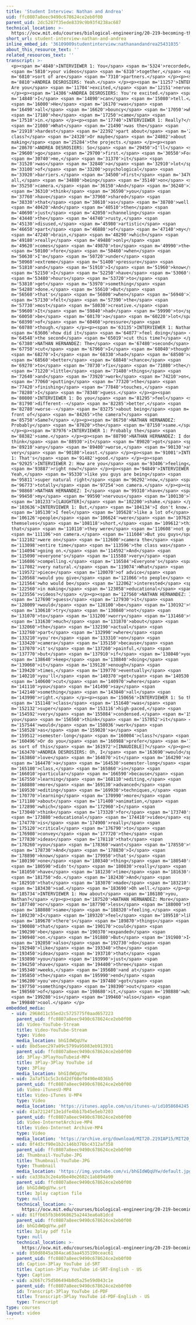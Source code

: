 ```yaml
---
title: 'Student Interview: Nathan and Andrea'
uid: ffc0807a8eec9490c678624ce2eb0f00
parent_uid: 2dc5287f35ede8339c9b93f4238ac687
technical_location: >-
  https://ocw.mit.edu/courses/biological-engineering/20-219-becoming-the-next-bill-nye-writing-and-hosting-the-educational-show-january-iap-2015/day-13-screening-final-cuts/student-interview-nathan-and-andrea
short_url: student-interview-nathan-and-andrea
inline_embed_id: '36109009studentinterview:nathanandandrea25431035'
about_this_resource_text: ''
related_resources_text: ''
transcript: >-
  <p><span m='4840'>INTERVIEWER 1: You</span> <span m='5324'>recorded</span>
  <span m='5810'>your videos</span> <span m='6310'>together,</span> <span
  m='6810'>sort of are</span> <span m='7310'>partners.</span> </p><p><span
  m='8810'>ANDREA DESROSIERS: Yeah.</span> </p><p><span m='11257'>INTERVIEWER 1:
  Are you</span> <span m='11704'>excited,</span> <span m='12151'>nervous?</span>
  </p><p><span m='14386'>ANDREA DESROSIERS: You're excited.</span> <span
  m='14840'>I</span> <span m='14890'>can</span> <span m='15080'>tell.</span>
  <span m='16000'>He</span> <span m='16170'>was</span> <span
  m='16490'>all</span> <span m='16620'>bouncy</span> <span m='17050'>when</span>
  <span m='17180'>he</span> <span m='17250'>came</span> <span
  m='17510'>in.</span> </p><p><span m='17740'>INTERVIEWER 1: Really?</span>
  <span m='21080'>What</span> <span m='21490'>was the</span> <span
  m='21910'>hardest</span> <span m='22392'>part about</span> <span m='22874'>the
  class?</span> <span m='24320'>Or maybe</span> <span m='24802'>about
  making</span> <span m='25284'>the projects.</span> </p><p><span
  m='28670'>ANDREA DESROSIERS: So</span> <span m='29450'>I'll</span> <span
  m='29600'>go</span> <span m='29700'>first.</span> <span m='30550'>For</span>
  <span m='30740'>me,</span> <span m='31370'>it</span> <span
  m='31520'>was</span> <span m='32840'>a</span> <span m='32910'>lot</span> <span
  m='33100'>of</span> <span m='33200'>psychological</span> <span
  m='33920'>barriers.</span> <span m='34500'>First</span> <span m='34760'>of
  all,</span> <span m='34880'>being</span> <span m='35140'>on</span> <span
  m='35250'>camera.</span> <span m='36150'>And</span> <span m='36240'>I</span>
  <span m='36310'>think</span> <span m='36590'>you</span> <span
  m='37760'>have</span> <span m='37960'>shared</span> <span
  m='38330'>that</span> <span m='38610'>as</span> <span m='38780'>well.</span>
  <span m='40420'>And</span> <span m='40510'>then</span> <span
  m='40690'>just</span> <span m='42050'>channeling</span> <span
  m='43440'>the</span> <span m='44740'>rusty,</span> <span
  m='45130'>disused,</span> <span m='45980'>artistic</span> <span
  m='46650'>part</span> <span m='46880'>of</span> <span m='47140'>my</span>
  <span m='47240'>brain,</span> <span m='48290'>which</span> <span
  m='49180'>really</span> <span m='49480'>only</span> <span
  m='49620'>comes</span> <span m='49870'>to</span> <span m='49990'>the</span>
  <span m='50100'>fore</span> <span m='50460'>when</span> <span
  m='50630'>I'm</span> <span m='50720'>under</span> <span
  m='50960'>extreme</span> <span m='51400'>pressure</span> <span
  m='51810'>and</span> <span m='51910'>I</span> <span m='51960'>know</span>
  <span m='52150'>I</span> <span m='52250'>have</span> <span m='53060'>24</span>
  <span m='53480'>hours</span> <span m='53720'>to</span> <span
  m='53810'>get</span> <span m='53970'>something</span> <span
  m='54280'>done.</span> <span m='55610'>But</span> <span
  m='56560'>that's</span> <span m='56800'>when</span> <span m='56940'>I</span>
  <span m='57130'>felt</span> <span m='57390'>the</span> <span
  m='57730'>most</span> <span m='58030'>creative.</span> <span
  m='59600'>It</span> <span m='59840'>had</span> <span m='59990'>to</span> <span
  m='60050'>be</span> <span m='60170'>a</span> <span m='60220'>lot</span> <span
  m='60390'>of</span> <span m='60460'>pressure</span> <span
  m='60780'>though.</span> </p><p><span m='63135'>INTERVIEWER 1: Nathan,</span>
  <span m='63606'>how did it</span> <span m='64077'>feel doing</span> <span
  m='64548'>the second</span> <span m='65019'>cut this time?</span> </p><p><span
  m='67380'>NATHAN HERNANDEZ: The</span> <span m='67480'>second</span> <span
  m='67750'>cut</span> <span m='67960'>I</span> <span m='68040'>thought</span>
  <span m='68270'>I</span> <span m='68330'>had</span> <span m='68500'>a</span>
  <span m='68560'>better</span> <span m='68840'>chance</span> <span
  m='69270'>to</span> <span m='70730'>fix</span> <span m='71080'>the</span>
  <span m='71220'>little</span> <span m='71480'>things</span> <span
  m='72640'>and</span> <span m='73920'>work</span> <span m='74210'>on</span>
  <span m='77060'>putting</span> <span m='77320'>the</span> <span
  m='77420'>finishing</span> <span m='77840'>touches,</span> <span
  m='78280'>I</span> <span m='78340'>guess.</span> </p><p><span
  m='80800'>INTERVIEWER 1: Do you</span> <span m='81295'>feel</span> <span
  m='81790'>different--</span> <span m='82285'>better,</span> <span
  m='82780'>worse--</span> <span m='83275'>about being</span> <span m='83770'>in
  front of</span> <span m='84265'>the camera?</span> <span
  m='85750'>Same?</span> </p><p><span m='86750'>NATHAN HERNANDEZ:
  Probably</span> <span m='87020'>the</span> <span m='87150'>same.</span>
  </p><p><span m='87976'>INTERVIEWER 1: Probably the</span> <span
  m='88382'>same.</span> </p><p><span m='88790'>NATHAN HERNANDEZ: I don't
  think</span> <span m='88930'>it</span> <span m='89020'>got</span> <span
  m='89210'>any</span> <span m='89400'>worse,</span> <span m='90130'>at the
  very</span> <span m='90180'>least.</span> </p><p><span m='91001'>INTERVIEWER
  1: That's</span> <span m='91482'>good.</span> </p><p><span
  m='92925'>INTERVIEWER 2: How are you</span> <span m='93406'>feeling</span>
  <span m='93887'>right now?</span> </p><p><span m='94849'>INTERVIEWER 1:
  Yeah,</span> <span m='95330'>like you guys are being</span> <span
  m='95811'>super natural right</span> <span m='96292'>now,</span> <span
  m='96773'>totally</span> <span m='97254'>on camera.</span> </p><p><span
  m='98860'>NATHAN HERNANDEZ: I</span> <span m='99310'>have</span> <span
  m='99450'>my</span> <span m='99590'>nervous</span> <span m='100130'>leg</span>
  <span m='101233'>[LAUGHTER]</span> <span m='102200'>shake.</span> </p><p><span
  m='103636'>INTERVIEWER 1: But,</span> <span m='104134'>I don't know.</span>
  <span m='105130'>I feel</span> <span m='105628'>like a lot of</span> <span
  m='106126'>people</span> <span m='106624'>were</span> <span m='107620'>selling
  themselves</span> <span m='108118'>short,</span> <span m='109612'>thinking
  that</span> <span m='110110'>they were</span> <span m='110608'>not good</span>
  <span m='111106'>on camera.</span> <span m='111604'>But you guys</span> <span
  m='112102'>were on</span> <span m='112600'>camera the</span> <span
  m='113098'>entire time</span> <span m='113596'>the class was</span> <span
  m='114094'>going on.</span> <span m='114592'>And</span> <span
  m='115090'>everyone's</span> <span m='115588'>very</span> <span
  m='116086'>compelling.</span> <span m='116584'>Everyone's</span> <span
  m='117082'>very natural.</span> <span m='119074'>What</span> <span
  m='119572'>piece</span> <span m='120070'>of advice</span> <span
  m='120568'>would you give</span> <span m='121066'>to people</span> <span
  m='121564'>who would be</span> <span m='122062'>interested</span> <span
  m='122560'>in making</span> <span m='123058'>educational</span> <span
  m='123556'>videos?</span> </p><p><span m='127560'>NATHAN HERNANDEZ: I</span>
  <span m='127690'>guess</span> <span m='127930'>it</span> <span
  m='128009'>would</span> <span m='128100'>be</span> <span m='130192'>to</span>
  <span m='130610'>try</span> <span m='130840'>not</span> <span
  m='131070'>to</span> <span m='131200'>worry</span> <span m='131460'>too</span>
  <span m='131630'>much</span> <span m='131870'>about</span> <span
  m='132060'>the</span> <span m='132190'>actual</span> <span
  m='132760'>part</span> <span m='132990'>where</span> <span
  m='133210'>you're</span> <span m='133310'>on</span> <span
  m='133420'>camera</span> <span m='135150'>because</span> <span
  m='137070'>it's</span> <span m='137260'>painful,</span> <span
  m='137770'>but</span> <span m='137910'>if</span> <span m='138040'>you</span>
  <span m='138640'>keep</span> <span m='138840'>doing</span> <span
  m='139060'>it</span> <span m='139120'>enough</span> <span
  m='139420'>times,</span> <span m='139770'>eventually</span> <span
  m='140210'>you'll</span> <span m='140370'>get</span> <span m='140530'>a</span>
  <span m='140600'>cut</span> <span m='140970'>where</span> <span
  m='141110'>you</span> <span m='141490'>say</span> <span
  m='142140'>something</span> <span m='143840'>all</span> <span
  m='143990'>right.</span> </p><p><span m='150656'>INTERVIEWER 1: So this</span>
  <span m='151148'>class</span> <span m='151640'>was</span> <span
  m='152132'>super</span> <span m='153116'>high-paced,</span> <span
  m='154592'>very</span> <span m='155084'>condensed.</span> <span m='156068'>Do
  you</span> <span m='156560'>think</span> <span m='157052'>it</span> <span
  m='157544'>would</span> <span m='158036'>work</span> <span
  m='158528'>as</span> <span m='159020'>a</span> <span
  m='159512'>semester-long</span> <span m='160004'>class?</span> <span
  m='160496'>Or do you</span> <span m='160988'>prefer</span> <span m='161480'>it
  as sort of this</span> <span m='161972'>[INAUDIBLE]?</span> </p><p><span
  m='163470'>ANDREA DESROSIERS: Oh, I</span> <span m='163690'>would</span> <span
  m='163860'>love</span> <span m='164070'>it</span> <span m='164290'>as</span>
  <span m='164470'>a</span> <span m='164530'>semester-long</span> <span
  m='165180'>class,</span> <span m='165860'>in</span> <span
  m='166010'>particular</span> <span m='166590'>because</span> <span
  m='167550'>learning</span> <span m='168110'>editing,</span> <span
  m='168880'>more</span> <span m='169130'>advanced</span> <span
  m='169530'>editing</span> <span m='169930'>techniques,</span> <span
  m='170770'>learning</span> <span m='170990'>more</span> <span
  m='171180'>about</span> <span m='171400'>animation,</span> <span
  m='172890'>which</span> <span m='172960'>I</span> <span
  m='173040'>think</span> <span m='173320'>for</span> <span m='173740'>an</span>
  <span m='173880'>educational</span> <span m='174410'>video</span> <span
  m='174770'>is</span> <span m='174900'>really</span> <span
  m='175120'>critical</span> <span m='176790'>to</span> <span
  m='176980'>convey</span> <span m='177720'>the</span> <span
  m='177830'>ideas</span> <span m='178110'>that</span> <span
  m='178260'>you</span> <span m='178360'>want</span> <span m='178550'>to.</span>
  <span m='178730'>And</span> <span m='178830'>I</span> <span
  m='178890'>know</span> <span m='179950'>that's</span> <span
  m='180190'>one</span> <span m='180340'>thing</span> <span m='180540'>I</span>
  <span m='180590'>didn't</span> <span m='180830'>really</span> <span
  m='181050'>have</span> <span m='181230'>time</span> <span m='181630'>to</span>
  <span m='181750'>do.</span> <span m='182430'>And</span> <span
  m='182910'>that</span> <span m='183070'>made</span> <span m='183210'>me</span>
  <span m='183430'>sad.</span> <span m='183690'>Oh well.</span> </p><p><span
  m='185734'>INTERVIEWER 1: How about</span> <span m='186180'>you,
  Nathan?</span> </p><p><span m='187520'>NATHAN HERNANDEZ: More</span> <span
  m='187740'>or</span> <span m='187790'>less</span> <span m='188000'>the</span>
  <span m='188080'>same</span> <span m='188320'>feeling.</span> <span
  m='189230'>I</span> <span m='189320'>feel</span> <span m='189510'>like</span>
  <span m='189670'>there's</span> <span m='189870'>things</span> <span
  m='190080'>that</span> <span m='190170'>could</span> <span
  m='190290'>be</span> <span m='190370'>expanded</span> <span
  m='190940'>on.</span> <span m='191880'>But</span> <span m='191980'>I</span>
  <span m='192050'>also</span> <span m='192730'>do</span> <span
  m='192940'>like</span> <span m='193340'>the</span> <span
  m='193450'>idea</span> <span m='193710'>that</span> <span
  m='193890'>you</span> <span m='193990'>just</span> <span
  m='194250'>have</span> <span m='194400'>three</span> <span
  m='195340'>weeks,</span> <span m='195680'>and at</span> <span
  m='195850'>the</span> <span m='195990'>end</span> <span
  m='196200'>you've</span> <span m='197480'>got</span> <span
  m='197750'>something</span> <span m='198390'>out</span> <span
  m='198560'>of</span> <span m='198680'>it,</span> <span m='198880'>which</span>
  <span m='199280'>is</span> <span m='199460'>also</span> <span
  m='199840'>cool.</span> </p>
embedded_media:
  - uid: 2968d11c55ed2c5725775f0aad657223
    parent_uid: ffc0807a8eec9490c678624ce2eb0f00
    id: Video-YouTube-Stream
    title: Video-YouTube-Stream
    type: Video
    media_location: bhGIdWQqUYw
  - uid: 8bd5aec297a09c5799a95083eb913931
    parent_uid: ffc0807a8eec9490c678624ce2eb0f00
    id: 3Play-3PlayYouTubeid-MP4
    title: 3Play-3Play YouTube id
    type: 3Play
    media_location: bhGIdWQqUYw
  - uid: 2a7af51c5c3c6d2df60ef0490e4036b5
    parent_uid: ffc0807a8eec9490c678624ce2eb0f00
    id: Video-iTunesU-MP4
    title: Video-iTunes U-MP4
    type: Video
    media_location: 'https://itunes.apple.com/us/itunes-u/id1058604245'
  - uid: 41a72124f13e1dfe4bb17b45e5eb7203
    parent_uid: ffc0807a8eec9490c678624ce2eb0f00
    id: Video-InternetArchive-MP4
    title: Video-Internet Archive-MP4
    type: Video
    media_location: 'https://archive.org/download/MIT20.219IAP15/MIT20_219IAP15_D13P4_300k.mp4'
  - uid: 0f4d3cf90e1b2c146b376bc4312af358
    parent_uid: ffc0807a8eec9490c678624ce2eb0f00
    id: Thumbnail-YouTube-JPG
    title: Thumbnail-YouTube-JPG
    type: Thumbnail
    media_location: 'https://img.youtube.com/vi/bhGIdWQqUYw/default.jpg'
  - uid: ca338a3c2e4a9be40e2682c1ab894a90
    parent_uid: ffc0807a8eec9490c678624ce2eb0f00
    id: bhGIdWQqUYw.srt
    title: 3play caption file
    type: null
    technical_location: >-
      https://ocw.mit.edu/courses/biological-engineering/20-219-becoming-the-next-bill-nye-writing-and-hosting-the-educational-show-january-iap-2015/day-13-screening-final-cuts/student-interview-nathan-and-andrea/bhGIdWQqUYw.srt
  - uid: 81ffb65fb3b6968625a2443ea6a81dcd
    parent_uid: ffc0807a8eec9490c678624ce2eb0f00
    id: bhGIdWQqUYw.pdf
    title: 3play pdf file
    type: null
    technical_location: >-
      https://ocw.mit.edu/courses/biological-engineering/20-219-becoming-the-next-bill-nye-writing-and-hosting-the-educational-show-january-iap-2015/day-13-screening-final-cuts/student-interview-nathan-and-andrea/bhGIdWQqUYw.pdf
  - uid: 850d8845a384aca63aa4535190ceac61
    parent_uid: ffc0807a8eec9490c678624ce2eb0f00
    id: Caption-3Play YouTube id-SRT
    title: Caption-3Play YouTube id-SRT-English - US
    type: Caption
  - uid: a2667c75d506494b8d5a25e59d043c1e
    parent_uid: ffc0807a8eec9490c678624ce2eb0f00
    id: Transcript-3Play YouTube id-PDF
    title: Transcript-3Play YouTube id-PDF-English - US
    type: Transcript
type: courses
layout: video
---
```

